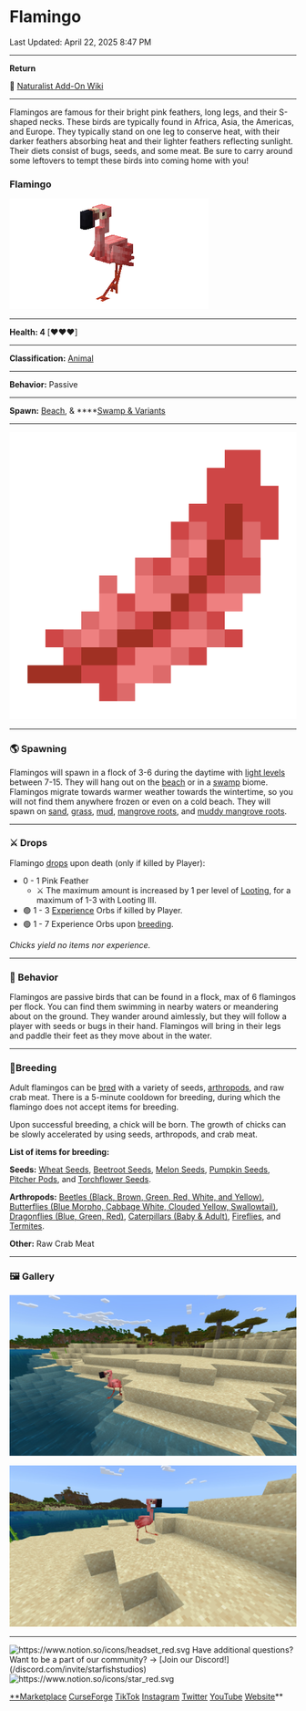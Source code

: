# Flamingo

Last Updated: April 22, 2025 8:47 PM

---

**Return**

🐻 [Naturalist Add-On Wiki](/www.notion.so/1a7a9a61c3f1800c8e32e893d6e7f430?pvs=21)

---

Flamingos are famous for their bright pink feathers, long legs, and their S-shaped necks. These birds are typically found in Africa, Asia, the Americas, and Europe. They typically stand on one leg to conserve heat, with their darker feathers absorbing heat and their lighter feathers reflecting sunlight. Their diets consist of bugs, seeds, and some meat. Be sure to carry around some leftovers to tempt these birds into coming home with you!

<aside>

### **Flamingo**

![flamingo.gif](flamingo.gif)

---

**Health: 4** [♥️♥️♥️]

---

**Classification:** [Animal](/minecraft.fandom.com/wiki/Animal)

---

**Behavior:** Passive

---

**Spawn:** [Beach](/minecraft.wiki/w/Beach), & ****[Swamp & Variants](/minecraft.wiki/w/Swamp)

---

![pink_feather.png](pink_feather.png)

</aside>

---

### 🌎 Spawning

Flamingos will spawn in a flock of 3-6 during the daytime with [light levels](/minecraft.fandom.com/wiki/Light) between 7-15. They will hang out on the [beach](/minecraft.wiki/w/Beach) or in a [swamp](/minecraft.wiki/w/Swamp) biome. Flamingos migrate towards warmer weather towards the wintertime, so you will not find them anywhere frozen or even on a cold beach. They will spawn on [sand](/minecraft.wiki/w/Sand), [grass](/minecraft.fandom.com/wiki/Grass_Block), [mud](/minecraft.fandom.com/wiki/Mud), [mangrove roots](/minecraft.fandom.com/wiki/Mangrove_Roots), and [muddy mangrove roots](/minecraft.fandom.com/wiki/Muddy_Mangrove_Roots). 

---

### ⚔️ Drops

Flamingo [drops](/minecraft.fandom.com/wiki/Drops) upon death (only if killed by Player):

- 0 - 1 Pink Feather
    - ⚔️ The maximum amount is increased by 1 per level of [Looting](/minecraft.fandom.com/wiki/Looting), for a maximum of 1-3 with Looting III.
- 🟢 1 - 3 [Experience](/minecraft.fandom.com/wiki/Experience) Orbs if killed by Player.
- 🟢 1 - 7 Experience Orbs upon [breeding](/minecraft.fandom.com/wiki/Breeding).

*Chicks yield no items nor experience.*

---

### 🧠 Behavior

Flamingos are passive birds that can be found in a flock, max of 6 flamingos per flock. You can find them swimming in nearby waters or meandering about on the ground. They wander around aimlessly, but they will follow a player with seeds or bugs in their hand. Flamingos will bring in their legs and paddle their feet as they move about in the water.

---

### 🥚Breeding

Adult flamingos can be [bred](/minecraft.fandom.com/wiki/Breeding) with a variety of seeds, [arthropods](/minecraft.wiki/w/Arthropod), and raw crab meat. There is a 5-minute cooldown for breeding, during which the flamingo does not accept items for breeding.

Upon successful breeding, a chick will be born. The growth of chicks can be slowly accelerated by using seeds, arthropods, and crab meat. 

**List of items for breeding:**

**Seeds:** [Wheat Seeds](/minecraft.wiki/w/Wheat_Seeds), [Beetroot Seeds](/minecraft.wiki/w/Beetroot_Seeds), [Melon Seeds](/minecraft.wiki/w/Melon_Seeds), [Pumpkin Seeds](/minecraft.wiki/w/Pumpkin_Seeds), [Pitcher Pods](/minecraft.wiki/w/Pitcher_Pod), and [Torchflower Seeds](/minecraft.wiki/w/Torchflower_Seeds).

**Arthropods:** [Beetles (Black, Brown, Green, Red, White, and Yellow)](Beetle%201dd816019a9f8182a634fbdb5202da5e.md), [Butterflies (Blue Morpho, Cabbage White, Clouded Yellow, Swallowtail)](Butterfly%201dd816019a9f81ba970ada1f8857eb1b.md), [Dragonflies (Blue, Green, Red)](Dragonfly%201dd816019a9f8123986fe105da5c6d04.md), [Caterpillars (Baby & Adult)](Caterpillar%201dd816019a9f817fb7edf985b31041d8.md), [Fireflies](Firefly%201dd816019a9f81f68455ca6b0f8187d4.md), and [Termites](Termite%201dd816019a9f817b93b3c13a601c58ea.md).

**Other:** Raw Crab Meat

---

### 🖼️ Gallery

![flamingos.PNG](flamingos.png)

![Flamingo_beach.PNG](Flamingo_beach.png)

---

<aside>
<img src="https://www.notion.so/icons/headset_red.svg" alt="https://www.notion.so/icons/headset_red.svg" width="40px" /> Have additional questions? Want to be a part of our community? → [Join our Discord!](/discord.com/invite/starfishstudios)

</aside>

<aside>
<img src="https://www.notion.so/icons/star_red.svg" alt="https://www.notion.so/icons/star_red.svg" width="40px" />

[**Marketplace](/www.minecraft.net/en-us/marketplace/creator?name=Starfish%20Studios)      [CurseForge](/www.curseforge.com/members/starfish_studios/projects)      [TikTok](/www.tiktok.com/@starfishstudios)      [Instagram](/www.instagram.com/starfishstudiosinc/)      [Twitter](/twitter.com/starfishstudios)      [YouTube](/www.youtube.com/@starfishstudios)      [Website](/starfish-studios.com/)**

</aside>
